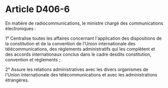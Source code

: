 # Article D406-6

En matière de radiocommunications, le ministre chargé des communications électroniques :

1° Centralise toutes les affaires concernant l'application des dispositions de la constitution et de la convention de l'Union internationale des télécommunications, des règlements administratifs qui les complètent et des accords internationaux conclus dans le cadre desdits constitution, convention et règlements ;

2° Assure les relations administratives avec les divers organismes de l'Union internationale des télécommunications et avec les administrations étrangères.